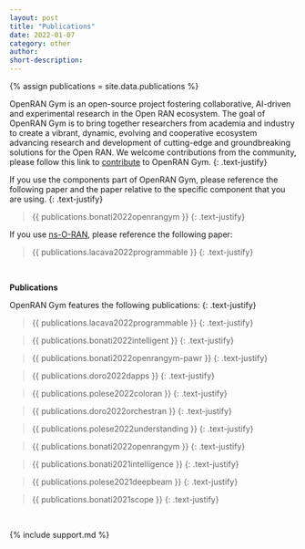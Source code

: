 ```yaml
---
layout: post
title: "Publications"
date: 2022-01-07
category: other
author:
short-description:
---
```


{% assign publications = site.data.publications %}

OpenRAN Gym is an open-source project fostering collaborative, AI-driven and experimental research in the Open RAN ecosystem.
The goal of OpenRAN Gym is to bring together researchers from academia and industry to create a vibrant, dynamic, evolving and cooperative ecosystem advancing research and development of cutting-edge and groundbreaking solutions for the Open RAN.
We welcome contributions from the community, please follow this link to [contribute](/other/contribute) to OpenRAN Gym.
{: .text-justify}

If you use the components part of OpenRAN Gym, please reference the following paper and the paper relative to the specific component that you are using.
{: .text-justify}

> {{ publications.bonati2022openrangym }}
> {: .text-justify}

If you use [ns-O-RAN](/ran-frameworks/ns-o-ran), please reference the following paper:

> {{ publications.lacava2022programmable }}
> {: .text-justify}

&nbsp;

**Publications**

OpenRAN Gym features the following publications:
{: .text-justify}

> {{ publications.lacava2022programmable }}
> {: .text-justify}

> {{ publications.bonati2022intelligent }}
> {: .text-justify}

> {{ publications.bonati2022openrangym-pawr }}
> {: .text-justify}

> {{ publications.doro2022dapps }}
> {: .text-justify}

> {{ publications.polese2022coloran }}
> {: .text-justify}

> {{ publications.doro2022orchestran }}
> {: .text-justify}

> {{ publications.polese2022understanding }}
> {: .text-justify}

> {{ publications.bonati2022openrangym }}
> {: .text-justify}

> {{ publications.bonati2021intelligence }}
> {: .text-justify}

> {{ publications.polese2021deepbeam }}
> {: .text-justify}

> {{ publications.bonati2021scope }}
> {: .text-justify}

&nbsp;

{% include support.md %}
